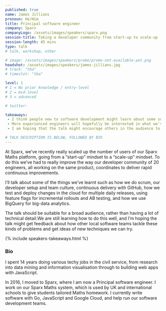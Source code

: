 ```yaml
---
published: true
name: James Jillians
pronoun: He/Him
title: Principal software engineer
company: Sparx
companyLogo: /assets/images/speakers/sparx.png
session-title: Taking a developer community from start-up to scale-up
session-length: 45 mins
type: talk
# talk, workshop, other

# image: /assets/images/speakers/promo/promo-not-available-yet.png
headshot: /assets/images/speakers/james-jillians.jpg
# track: "tba"
# timeslot: "tba"

level: 1
# 1 = No prior knowledge / entry-level
# 2 = mid-level
# 3 = advanced

# twitter:

takeaways:
 - I think people new to software development might learn about some software engineering practices/techniques they have not heard about before
 - More experienced engineers will hopefully be interested in what we've learnt from trying different approaches to continuous delivery and pick up some new ideas or perspectives
 - I am hoping that the talk might encourage others in the audience to share how they approach similar problems and give me (and Sparx) some new ideas of techniques to try

# TALK DESCRIPTION IS BELOW, FOLLOWED BY BIO
---
```


At Sparx, we’ve recently really scaled up the number of users of our Sparx Maths platform, going from a “start-up” mindset to a “scale-up” mindset. To do this we’ve had to really improve the way our developer community of 20 engineers, all working on the same product, coordinates to deliver rapid continuous improvements. 

I’ll talk about some of the things we’ve learnt such as how we do scrum, our developer setup and team culture, continuous delivery with GitHub, how we test and deploy changes in the cloud for multiple daily releases, using feature flags for incremental rollouts and AB testing, and how we use BigQuery for big-data analytics. 

The talk should be suitable for a broad audience, rather than having a lot of technical detail.We are still learning how to do this well, and I’m hoping the talk might get feedback about how other local software teams tackle these kinds of problems and get ideas of new techniques we can try.

{% include speakers-takeaways.html %}

<h3>Bio</h3>

I spent 14 years doing various techy jobs in the civil service, from research into data mining and information visualisation through to building web apps with JavaScript. 

In 2016, I moved to Sparx, where I am now a Principal software engineer. I work on our Sparx Maths system, which is used by UK and international schools to give students tailored Maths homework. I currently write software with Go, JavaScript and Google Cloud, and help run our software development teams.